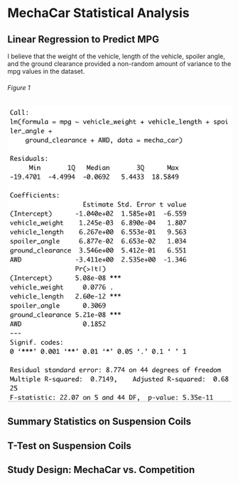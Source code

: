 # MechaCar Statistical Analysis
## Linear Regression to Predict MPG
I believe that the weight of the vehicle, length of the vehicle, spoiler angle, and the ground clearance provided a non-random amount of variance to the mpg values in the dataset.
###### Figure 1
![linearRegression](/MechaCar_Statistical_Analysis/linearRegression.png)
## Summary Statistics on Suspension Coils

## T-Test on Suspension Coils

## Study Design: MechaCar vs. Competition
